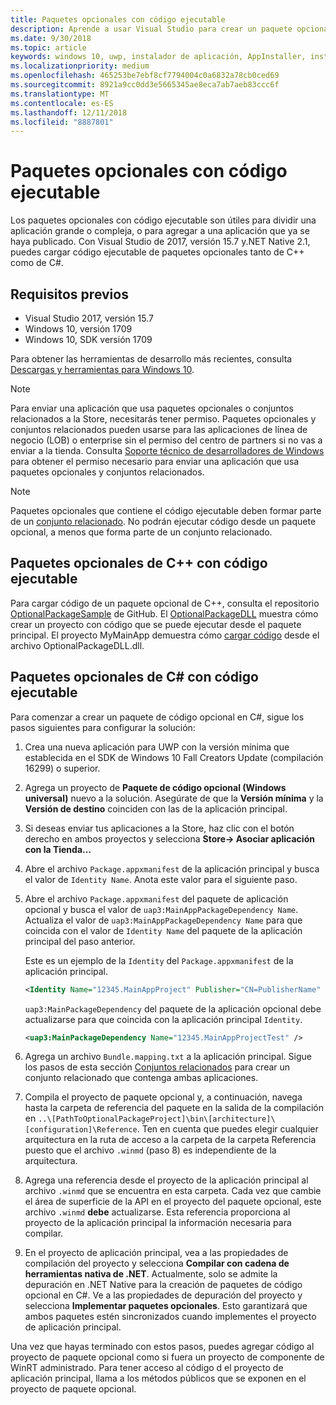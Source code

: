 ```yaml
---
title: Paquetes opcionales con código ejecutable
description: Aprende a usar Visual Studio para crear un paquete opcional con código ejecutable.
ms.date: 9/30/2018
ms.topic: article
keywords: windows 10, uwp, instalador de aplicación, AppInstaller, instalación de prueba, conjunto relacionado, paquetes opcionales
ms.localizationpriority: medium
ms.openlocfilehash: 465253be7ebf8cf7794004c0a6832a78cb0ced69
ms.sourcegitcommit: 8921a9cc0dd3e5665345ae8eca7ab7aeb83ccc6f
ms.translationtype: MT
ms.contentlocale: es-ES
ms.lasthandoff: 12/11/2018
ms.locfileid: "8887801"
---
```

# <a name="optional-packages-with-executable-code"></a>Paquetes opcionales con código ejecutable
 
Los paquetes opcionales con código ejecutable son útiles para dividir una aplicación grande o compleja, o para agregar a una aplicación que ya se haya publicado. Con Visual Studio de 2017, versión 15.7 y.NET Native 2.1, puedes cargar código ejecutable de paquetes opcionales tanto de C++ como de C#.

## <a name="prerequisites"></a>Requisitos previos
- Visual Studio 2017, versión 15.7
- Windows 10, versión 1709
- Windows 10, SDK versión 1709

Para obtener las herramientas de desarrollo más recientes, consulta [Descargas y herramientas para Windows 10](https://developer.microsoft.com/windows/downloads). 

> [!NOTE]
> Para enviar una aplicación que usa paquetes opcionales o conjuntos relacionados a la Store, necesitarás tener permiso. Paquetes opcionales y conjuntos relacionados pueden usarse para las aplicaciones de línea de negocio (LOB) o enterprise sin el permiso del centro de partners si no vas a enviar a la tienda. Consulta [Soporte técnico de desarrolladores de Windows](https://developer.microsoft.com/windows/support) para obtener el permiso necesario para enviar una aplicación que usa paquetes opcionales y conjuntos relacionados.

> [!NOTE]
> Paquetes opcionales que contiene el código ejecutable deben formar parte de un [conjunto relacionado](https://docs.microsoft.com/windows/uwp/packaging/optional-packages#related-sets). No podrán ejecutar código desde un paquete opcional, a menos que forma parte de un conjunto relacionado.

## <a name="c-optional-packages-with-executable-code"></a>Paquetes opcionales de C++ con código ejecutable

Para cargar código de un paquete opcional de C++, consulta el repositorio [OptionalPackageSample](https://github.com/AppInstaller/OptionalPackageSample) de GitHub. El [OptionalPackageDLL](https://github.com/AppInstaller/OptionalPackageSample/tree/master/OptionalPackageDLL) muestra cómo crear un proyecto con código que se puede ejecutar desde el paquete principal. El proyecto MyMainApp demuestra cómo [cargar código](https://github.com/AppInstaller/OptionalPackageSample/blob/bf6b4915ff1f3b8abfdaacb1ad9e77184c49fe18/MyMainApp/MainPage.xaml.cpp#L182) desde el archivo OptionalPackageDLL.dll.

## <a name="c-optional-packages-with-executable-code"></a>Paquetes opcionales de C# con código ejecutable

Para comenzar a crear un paquete de código opcional en C#, sigue los pasos siguientes para configurar la solución:

1. Crea una nueva aplicación para UWP con la versión mínima que establecida en el SDK de Windows 10 Fall Creators Update (compilación 16299) o superior.

2. Agrega un proyecto de **Paquete de código opcional (Windows universal)** nuevo a la solución. Asegúrate de que la **Versión mínima** y la **Versión de destino** coinciden con las de la aplicación principal.

3. Si deseas enviar tus aplicaciones a la Store, haz clic con el botón derecho en ambos proyectos y selecciona **Store-> Asociar aplicación con la Tienda...**

4. Abre el archivo `Package.appxmanifest` de la aplicación principal y busca el valor de `Identity Name`. Anota este valor para el siguiente paso.

5. Abre el archivo `Package.appxmanifest` del paquete de aplicación opcional y busca el valor de `uap3:MainAppPackageDependency Name`. Actualiza el valor de `uap3:MainAppPackageDependency Name` para que coincida con el valor de `Identity Name` del paquete de la aplicación principal del paso anterior. 

    Este es un ejemplo de la `Identity` del `Package.appxmanifest` de la aplicación principal.
    ```XML
    <Identity Name="12345.MainAppProject" Publisher="CN=PublisherName" Version="1.0.0.0" />
    ```

    `uap3:MainPackageDependency` del paquete de la aplicación opcional debe actualizarse para que coincida con la aplicación principal `Identity`.
    ```XML
    <uap3:MainPackageDependency Name="12345.MainAppProjectTest" />
    ```

6. Agrega un archivo `Bundle.mapping.txt` a la aplicación principal. Sigue los pasos de esta sección [Conjuntos relacionados](https://docs.microsoft.com/windows/uwp/packaging/optional-packages#related-sets) para crear un conjunto relacionado que contenga ambas aplicaciones. 

7. Compila el proyecto de paquete opcional y, a continuación, navega hasta la carpeta de referencia del paquete en la salida de la compilación en `..\[PathToOptionalPackageProject]\bin\[architecture]\[configuration]\Reference`. Ten en cuenta que puedes elegir cualquier arquitectura en la ruta de acceso a la carpeta de la carpeta Referencia puesto que el archivo `.winmd` (paso 8) es independiente de la arquitectura.

8. Agrega una referencia desde el proyecto de la aplicación principal al archivo `.winmd` que se encuentra en esta carpeta. Cada vez que cambie el área de superficie de la API en el proyecto del paquete opcional, este archivo `.winmd` **debe** actualizarse. Esta referencia proporciona al proyecto de la aplicación principal la información necesaria para compilar.

9. En el proyecto de aplicación principal, vea a las propiedades de compilación del proyecto y selecciona **Compilar con cadena de herramientas nativa de .NET**. Actualmente, solo se admite la depuración en .NET Native para la creación de paquetes de código opcional en C#. Ve a las propiedades de depuración del proyecto y selecciona **Implementar paquetes opcionales**. Esto garantizará que ambos paquetes estén sincronizados cuando implementes el proyecto de aplicación principal.

Una vez que hayas terminado con estos pasos, puedes agregar código al proyecto de paquete opcional como si fuera un proyecto de componente de WinRT administrado. Para tener acceso al código d el proyecto de aplicación principal, llama a los métodos públicos que se exponen en el proyecto de paquete opcional.